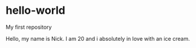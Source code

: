 # hello-world
My first repository

Hello, my name is Nick.
I am 20 and i absolutely in love with an ice cream. 
